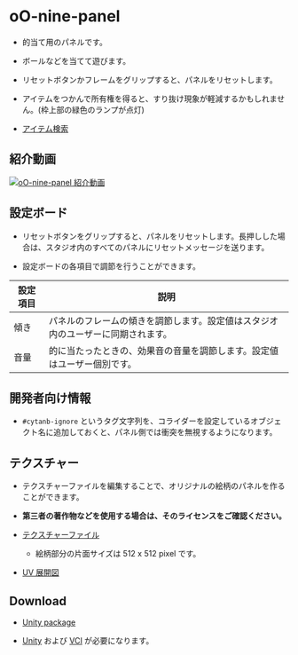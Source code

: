 # oO-nine-panel

- 的当て用のパネルです。

- ボールなどを当てて遊びます。

- リセットボタンかフレームをグリップすると、パネルをリセットします。

- アイテムをつかんで所有権を得ると、すり抜け現象が軽減するかもしれません。(枠上部の緑色のランプが点灯)

- [アイテム検索](https://seed.online/search?text=cball)

## 紹介動画
[![oO-nine-panel 紹介動画](https://img.youtube.com/vi/qrr9unWc7QA/0.jpg)](https://www.youtube.com/watch?v=qrr9unWc7QA)

## 設定ボード

- リセットボタンをグリップすると、パネルをリセットします。長押しした場合は、スタジオ内のすべてのパネルにリセットメッセージを送ります。

- 設定ボードの各項目で調節を行うことができます。

| 設定項目 | 説明 |
|----|----|
|傾き|パネルのフレームの傾きを調節します。設定値はスタジオ内のユーザーに同期されます。|
|音量|的に当たったときの、効果音の音量を調節します。設定値はユーザー個別です。|

## 開発者向け情報

- `#cytanb-ignore` というタグ文字列を、コライダーを設定しているオブジェクト名に追加しておくと、パネル側では衝突を無視するようになります。

## テクスチャー

- テクスチャーファイルを編集することで、オリジナルの絵柄のパネルを作ることができます。

- **第三者の著作物などを使用する場合は、そのライセンスをご確認ください。**

- [テクスチャーファイル](textures/nine-panel-tex.png)
    - 絵柄部分の片面サイズは 512 x 512 pixel です。

- [UV 展開図](textures/nine-panel-uv.png)

## Download

- [Unity package](https://www.dropbox.com/s/7fzd8td0nxfzxhb/oO-nine-panel-latest.unitypackage?dl=1)

- [Unity](https://unity3d.com/) および [VCI](https://github.com/virtual-cast/VCI) が必要になります。
